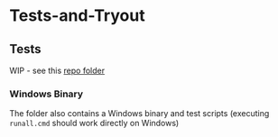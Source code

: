 # Tests-and-Tryout

## Tests


WIP - see this [repo folder](https://github.com/softworkz/ffmpeg_output_apis/tree/master/tests)

### Windows Binary

The folder also contains a Windows binary and test scripts (executing   `runall.cmd` should work directly on Windows)

